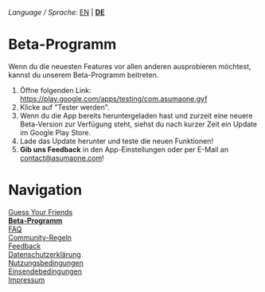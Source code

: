 _Language / Sprache:_ [EN](/beta-program-en) | [__DE__](/beta-program)

# Beta-Programm

Wenn du die neuesten Features vor allen anderen ausprobieren möchtest, kannst du unserem Beta-Programm beitreten.

1. Öffne folgenden Link: https://play.google.com/apps/testing/com.asumaone.gyf
2. Klicke auf "Tester werden".
3. Wenn du die App bereits heruntergeladen hast und zurzeit eine neuere Beta-Version zur Verfügung steht, siehst du nach kurzer Zeit ein Update im Google Play Store.
4. Lade das Update herunter und teste die neuen Funktionen!
5. __Gib uns Feedback__ in den App-Einstellungen oder per E-Mail an contact@asumaone.com!

# Navigation

[Guess Your Friends](/index)<br />
[__Beta-Programm__](/beta-program)<br />
[FAQ](/faq)<br />
[Community-Regeln](/community-rules)<br />
[Feedback](/feedback)<br />
[Datenschutzerklärung](/privacy)<br />
[Nutzungsbedingungen](/terms-of-use)<br />
[Einsendebedingungen](/terms-of-submissions)<br />
[Impressum](/about)